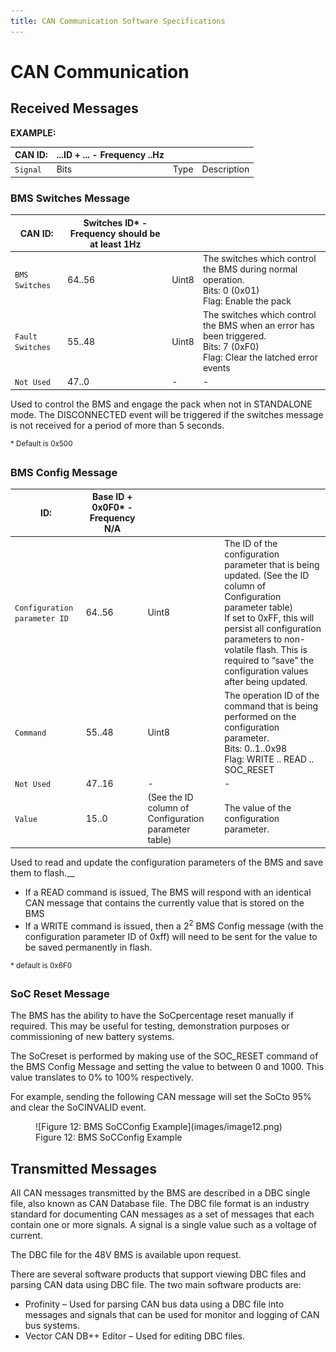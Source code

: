 ```yaml
---
title: CAN Communication Software Specifications
---
```


# CAN Communication 

## Received Messages

__EXAMPLE:__

| CAN ID:  | ...ID + ... - Frequency ..Hz                   | | |
|----------|------------------------------|-------|-------------|
| `Signal` | Bits                         | Type  | Description |

### BMS Switches Message 

| CAN ID:          | Switches ID* - Frequency should be at least 1Hz | | |
|------------------|--------|-------|-----------------------------------|
| `BMS Switches`   | 64..56 | Uint8 | The switches which control the BMS during normal operation. <br> Bits: 0 (0x01) <br> Flag: Enable the pack                                              |
| `Fault Switches` | 55..48 | Uint8 | The switches which control the BMS when an error has been triggered. <br> Bits: 7 (0xF0) <br> Flag: Clear the latched error events                        |
| `Not Used`       | 47..0  | -     | -                                 |

Used to control the BMS and engage the pack when not in STANDALONE mode. The DISCONNECTED event will be triggered if the switches message is not received for a period of more than 5 seconds.

<sup>* Default is 0x500</sup>

### BMS Config Message 

| ID:                          | Base ID + 0x0F0* - Frequency N/A                        | | |
|------------------------------|--------|-------|--------------------------------------------|
| `Configuration parameter ID` | 64..56 | Uint8 | The ID of the configuration parameter that is being updated. (See the ID column of Configuration parameter table) <br> If set to 0xFF, this will persist all configuration parameters to non-volatile flash. This is required to “save” the configuration values after being updated. |
| `Command`                    | 55..48 | Uint8 | The operation ID of the command that is being performed on the configuration parameter. <br> Bits: 0..1..0x98 <br> Flag: WRITE .. READ .. SOC_RESET         |
| `Not Used`                   | 47..16 | -     | -                                          |
| `Value`                      | 15..0  | (See the ID column of Configuration parameter table) | The value of the configuration parameter.                                                                     |

Used to read and update the configuration parameters of the BMS and save them to flash.__
- If a READ command is issued, The BMS will respond with an identical CAN message that contains the currently value that is stored on the BMS
- If a WRITE command is issued, then a 2<sup>2</sup> BMS Config message (with the configuration parameter ID of 0xff) will need to be sent for the value to be saved permanently in flash.

<sup>* default is 0x6F0</sup>

### SoC Reset Message

The BMS has the ability to have the SoCpercentage reset manually if required. This may be useful for testing, demonstration purposes or commissioning of new battery systems.

The SoCreset is performed by making use of the SOC_RESET command of the BMS Config Message and setting the value to between 0 and 1000. This value translates to 0% to 100% respectively. 

For example, sending the following CAN message will set the SoCto 95% and clear the SoCINVALID event. 

<figure markdown>
![Figure 12: BMS SoCConfig Example](images/image12.png)
<figcaption>Figure 12: BMS SoCConfig Example</figcaption>
</figure>

## Transmitted Messages

All CAN messages transmitted by the BMS are described in a DBC single file, also known as CAN Database file. The DBC file format is an industry standard for documenting CAN messages as a set of messages that each contain one or more signals. A signal is a single value such as a voltage of current. 

The DBC file for the 48V BMS is available upon request. 

There are several software products that support viewing DBC files and parsing CAN data using DBC file. The two main software products are:

-	Profinity – Used for parsing CAN bus data using a DBC file into messages and signals that can be used for monitor and logging of CAN bus systems. 
-	Vector CAN DB++ Editor – Used for editing DBC files. 

